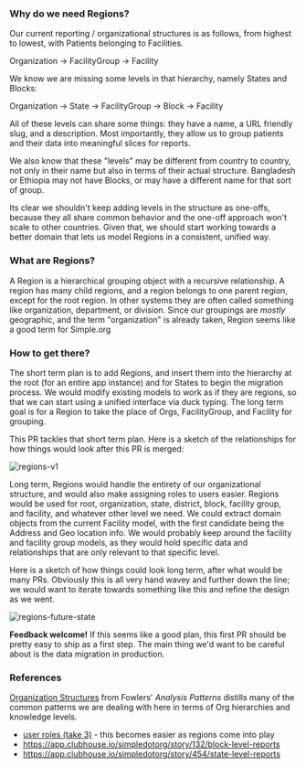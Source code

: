 ### Why do we need Regions?

Our current reporting / organizational structures is as follows, from highest to lowest, with Patients belonging to Facilities.

Organization -> FacilityGroup -> Facility

We know we are missing some levels in that hierarchy, namely States and Blocks:

Organization -> State -> FacilityGroup -> Block -> Facility

All of these levels can share some things: they have a name, a URL friendly slug, and a description. Most importantly, they allow us to group patients and their data into meaningful slices for reports.

We also know that these "levels" may be different from country to country, not only in their name but also in terms of their actual structure. Bangladesh or Ethiopia may not have Blocks, or may have a different name for that sort of group.

Its clear we shouldn't keep adding levels in the structure as one-offs, because they all share common behavior and the one-off approach won't scale to other countries. Given that, we should start working towards a better domain that lets us model Regions in a consistent, unified way.

### What are Regions?

A Region is a hierarchical grouping object with a recursive relationship. A region has many child regions, and a region belongs to one parent region, except for the root region. In other systems they are often called something like organization, department, or division. Since our groupings are _mostly_ geographic, and the term "organization" is already taken, Region seems like a good term for Simple.org

### How to get there?

The short term plan is to add Regions, and insert them into the hierarchy at the root (for an entire app instance) and for States to begin the migration process. We would modify existing models to work as if they are regions, so that we can start using a unified interface via duck typing. The long term goal is for a Region to take the place of Orgs, FacilityGroup, and Facility for grouping.

This PR tackles that short term plan. Here is a sketch of the relationships for how things would look after this PR is merged:

![regions-v1](https://user-images.githubusercontent.com/69/88346204-63272480-cd0d-11ea-880c-066408e91717.png)

Long term, Regions would handle the entirety of our organizational structure, and would also make assigning roles to users easier. Regions would be used for root, organization, state, district, block, facility group, and facility, and whatever other level we need. We could extract domain objects from the current Facility model, with the first candidate being the Address and Geo location info. We would probably keep around the facility and facility group models, as they would hold specific data and relationships that are only relevant to that specific level.

Here is a sketch of how things could look long term, after what would be many PRs. Obviously this is all very hand wavey and further down the line; we would want to iterate towards something like this and refine the design as we went.

![regions-future-state](https://user-images.githubusercontent.com/69/88346422-e5174d80-cd0d-11ea-91c7-45485bd69054.png)

**Feedback welcome!** If this seems like a good plan, this first PR should be pretty easy to ship as a first step. The main thing we'd want to be careful about is the data migration in production.

### References

[Organization Structures](https://martinfowler.com/apsupp/accountability.pdf) from Fowlers' _Analysis Patterns_ distills many of the common patterns we are dealing with here in terms of Org hierarchies and knowledge levels.

* [user roles (take 3)](#1173) - this becomes easier as regions come into play
* https://app.clubhouse.io/simpledotorg/story/132/block-level-reports
* https://app.clubhouse.io/simpledotorg/story/454/state-level-reports

